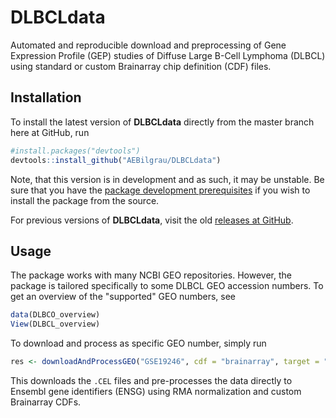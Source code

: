 DLBCLdata
=========

Automated and reproducible download and preprocessing of Gene Expression Profile (GEP) studies of Diffuse Large B-Cell Lymphoma (DLBCL) using standard or custom Brainarray chip definition (CDF) files.


## Installation
To install the latest version of **DLBCLdata** directly from the master branch here at GitHub, run

```R
#install.packages("devtools")
devtools::install_github("AEBilgrau/DLBCLdata")
```

Note, that this version is in development and as such, it may be unstable. Be sure that you have the [package development prerequisites](http://www.rstudio.com/ide/docs/packages/prerequisites) if you wish to install the package from the source.

For previous versions of **DLBCLdata**, visit the old [releases at GitHub](https://github.com/AEBilgrau/DLBCLdata/releases).

## Usage
The package works with many NCBI GEO repositories. However, the package is tailored specifically to some DLBCL GEO accession numbers. To get an overview of the "supported" GEO numbers, see

```R
data(DLBCO_overview)
View(DLBCL_overview)
````

To download and process as specific GEO number, simply run

```R
res <- downloadAndProcessGEO("GSE19246", cdf = "brainarray", target = "ensg")
```

This downloads the `.CEL` files and pre-processes the data directly to Ensembl gene identifiers (ENSG) using RMA normalization and custom Brainarray CDFs.
